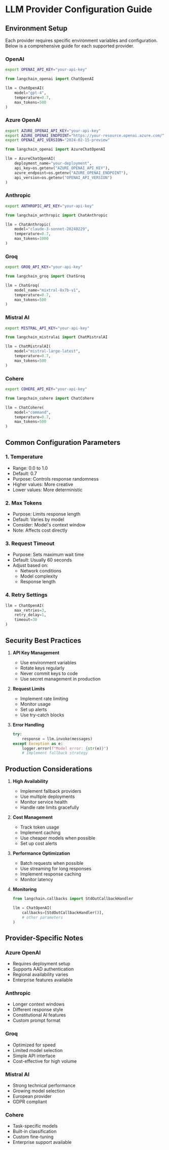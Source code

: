 # LLM Provider Configuration Guide

## Environment Setup

Each provider requires specific environment variables and configuration. Below is a comprehensive guide for each supported provider.

### OpenAI
```bash
export OPENAI_API_KEY="your-api-key"
```

```python
from langchain_openai import ChatOpenAI

llm = ChatOpenAI(
    model="gpt-4",
    temperature=0.7,
    max_tokens=500
)
```

### Azure OpenAI
```bash
export AZURE_OPENAI_API_KEY="your-api-key"
export AZURE_OPENAI_ENDPOINT="https://your-resource.openai.azure.com/"
export OPENAI_API_VERSION="2024-02-15-preview"
```

```python
from langchain_openai import AzureChatOpenAI

llm = AzureChatOpenAI(
    deployment_name="your-deployment",
    api_key=os.getenv("AZURE_OPENAI_API_KEY"),
    azure_endpoint=os.getenv("AZURE_OPENAI_ENDPOINT"),
    api_version=os.getenv("OPENAI_API_VERSION")
)
```

### Anthropic
```bash
export ANTHROPIC_API_KEY="your-api-key"
```

```python
from langchain_anthropic import ChatAnthropic

llm = ChatAnthropic(
    model="claude-3-sonnet-20240229",
    temperature=0.7,
    max_tokens=1000
)
```

### Groq
```bash
export GROQ_API_KEY="your-api-key"
```

```python
from langchain_groq import ChatGroq

llm = ChatGroq(
    model_name="mixtral-8x7b-v1",
    temperature=0.7,
    max_tokens=500
)
```

### Mistral AI
```bash
export MISTRAL_API_KEY="your-api-key"
```

```python
from langchain_mistralai import ChatMistralAI

llm = ChatMistralAI(
    model="mistral-large-latest",
    temperature=0.7,
    max_tokens=500
)
```

### Cohere
```bash
export COHERE_API_KEY="your-api-key"
```

```python
from langchain_cohere import ChatCohere

llm = ChatCohere(
    model="command",
    temperature=0.7,
    max_tokens=500
)
```

## Common Configuration Parameters

### 1. Temperature
- Range: 0.0 to 1.0
- Default: 0.7
- Purpose: Controls response randomness
- Higher values: More creative
- Lower values: More deterministic

### 2. Max Tokens
- Purpose: Limits response length
- Default: Varies by model
- Consider: Model's context window
- Note: Affects cost directly

### 3. Request Timeout
- Purpose: Sets maximum wait time
- Default: Usually 60 seconds
- Adjust based on:
  * Network conditions
  * Model complexity
  * Response length

### 4. Retry Settings
```python
llm = ChatOpenAI(
    max_retries=3,
    retry_delay=1,
    timeout=30
)
```

## Security Best Practices

1. **API Key Management**
   - Use environment variables
   - Rotate keys regularly
   - Never commit keys to code
   - Use secret management in production

2. **Request Limits**
   - Implement rate limiting
   - Monitor usage
   - Set up alerts
   - Use try-catch blocks

3. **Error Handling**
   ```python
   try:
       response = llm.invoke(messages)
   except Exception as e:
       logger.error(f"Model error: {str(e)}")
       # Implement fallback strategy
   ```

## Production Considerations

1. **High Availability**
   - Implement fallback providers
   - Use multiple deployments
   - Monitor service health
   - Handle rate limits gracefully

2. **Cost Management**
   - Track token usage
   - Implement caching
   - Use cheaper models when possible
   - Set up cost alerts

3. **Performance Optimization**
   - Batch requests when possible
   - Use streaming for long responses
   - Implement response caching
   - Monitor latency

4. **Monitoring**
   ```python
   from langchain.callbacks import StdOutCallbackHandler

   llm = ChatOpenAI(
       callbacks=[StdOutCallbackHandler()],
       # other parameters
   )
   ```

## Provider-Specific Notes

### Azure OpenAI
- Requires deployment setup
- Supports AAD authentication
- Regional availability varies
- Enterprise features available

### Anthropic
- Longer context windows
- Different response style
- Constitutional AI features
- Custom prompt format

### Groq
- Optimized for speed
- Limited model selection
- Simple API interface
- Cost-effective for high volume

### Mistral AI
- Strong technical performance
- Growing model selection
- European provider
- GDPR compliant

### Cohere
- Task-specific models
- Built-in classification
- Custom fine-tuning
- Enterprise support available